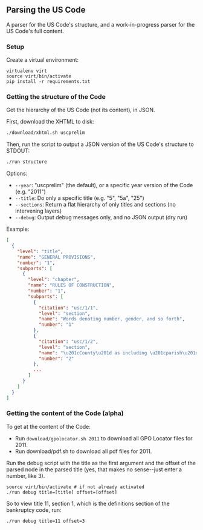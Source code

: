 ## Parsing the US Code

A parser for the US Code's structure, and a work-in-progress parser for the US Code's full content.

### Setup

Create a virtual environment:

    virtualenv virt
    source virt/bin/activate
    pip install -r requirements.txt

### Getting the structure of the Code

Get the hierarchy of the US Code (not its content), in JSON.

First, download the XHTML to disk:

```bash
./download/xhtml.sh uscprelim
```

Then, run the script to output a JSON version of the US Code's structure to STDOUT:

```bash
./run structure
```

Options:

* `--year`: "uscprelim" (the default), or a specific year version of the Code (e.g. "2011")
* `--title`: Do only a specific title (e.g. "5", "5a", "25")
* `--sections`: Return a flat hierarchy of only titles and sections (no intervening layers)
* `--debug`: Output debug messages only, and no JSON output (dry run)

Example:

```json
[
  {
    "level": "title", 
    "name": "GENERAL PROVISIONS", 
    "number": "1", 
    "subparts": [
      {
        "level": "chapter", 
        "name": "RULES OF CONSTRUCTION", 
        "number": "1", 
        "subparts": [
          {
            "citation": "usc/1/1", 
            "level": "section", 
            "name": "Words denoting number, gender, and so forth", 
            "number": "1"
          }, 
          {
            "citation": "usc/1/2", 
            "level": "section", 
            "name": "\u201cCounty\u201d as including \u201cparish\u201d, and so forth", 
            "number": "2"
          },
          ...
        ]
      }
    ]
  }
]
```

### Getting the content of the Code (alpha)

To get at the content of the Code:

* Run `download/gpolocator.sh 2011` to download all GPO Locator files for 2011.
* Run download/pdf.sh to download all pdf files for 2011.

Run the debug script with the title as the first argument and the offset of the parsed node in the parsed title (yes, that makes no sense--just enter a number, like 3).

    source virt/bin/activate # if not already activated
    ./run debug title=[title] offset=[offset]

So to view title 11, section 1, which is the definitions section of the bankruptcy code, run:

    ./run debug title=11 offset=3